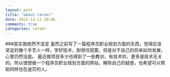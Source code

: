 ```yaml
---
layout: post
title: "about-career"
date: 2012-12-11 20:06
comments: true
categories: career
---
```


###其实我依然不坚定
虽然之前写了一篇程序员职业规划方面的东西，觉得应该坚定的像个手艺人一样，学好技术，耐得住寂寞，但是对于自己的将来如何发展，心里仍然没底。
最近做项目多少也得到了一些教训，有技术的，更多是技术无关的。所以很想做一个程序员职业规划方面的网站，解除自己的疑惑，也希望可以帮助同样也在迷茫的人。
